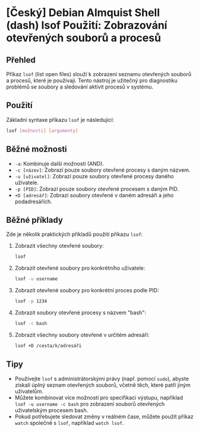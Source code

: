 # [Český] Debian Almquist Shell (dash) lsof Použití: Zobrazování otevřených souborů a procesů

## Přehled
Příkaz `lsof` (list open files) slouží k zobrazení seznamu otevřených souborů a procesů, které je používají. Tento nástroj je užitečný pro diagnostiku problémů se soubory a sledování aktivit procesů v systému.

## Použití
Základní syntaxe příkazu `lsof` je následující:

```bash
lsof [možnosti] [argumenty]
```

## Běžné možnosti
- `-a`: Kombinuje další možnosti (AND).
- `-c [název]`: Zobrazí pouze soubory otevřené procesy s daným názvem.
- `-u [uživatel]`: Zobrazí pouze soubory otevřené procesy daného uživatele.
- `-p [PID]`: Zobrazí pouze soubory otevřené procesem s daným PID.
- `+D [adresář]`: Zobrazí soubory otevřené v daném adresáři a jeho podadresářích.

## Běžné příklady
Zde je několik praktických příkladů použití příkazu `lsof`:

1. Zobrazit všechny otevřené soubory:
   ```bash
   lsof
   ```

2. Zobrazit otevřené soubory pro konkrétního uživatele:
   ```bash
   lsof -u username
   ```

3. Zobrazit otevřené soubory pro konkrétní proces podle PID:
   ```bash
   lsof -p 1234
   ```

4. Zobrazit soubory otevřené procesy s názvem "bash":
   ```bash
   lsof -c bash
   ```

5. Zobrazit všechny soubory otevřené v určitém adresáři:
   ```bash
   lsof +D /cesta/k/adresáři
   ```

## Tipy
- Používejte `lsof` s administrátorskými právy (např. pomocí `sudo`), abyste získali úplný seznam otevřených souborů, včetně těch, které patří jiným uživatelům.
- Můžete kombinovat více možností pro specifikaci výstupu, například `lsof -u username -c bash` pro zobrazení souborů otevřených uživatelským procesem bash.
- Pokud potřebujete sledovat změny v reálném čase, můžete použít příkaz `watch` společně s `lsof`, například `watch lsof`.